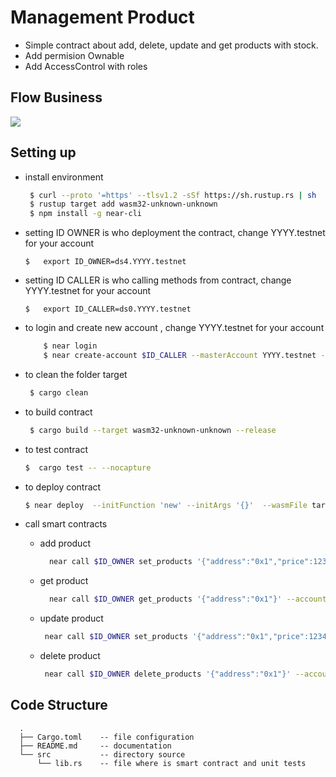 # Management Product
- Simple contract about add, delete, update and get products with stock.
- Add permision Ownable 
- Add AccessControl with roles

## Flow Business
[![](https://mermaid.ink/img/pako:eNp1UsFqwzAM_RXh08qaH8ihkG457NKV9bBLoGi21pk5dmYrhVL675OblmRlNdiI956eJdlHpYMhVapEPz15Tc8WdxHbxoMs1BwiVIAJKmc1wcPr-6p-mw1sh5Gtth16hnXWbFpB4Cl4jpIJBaxjML3mqdkyC5fhY4rVGav3NGBVsVg8rktIxNtuMEh_md1dxpAjphvyfA7h8q7DKjBB2JNUOBeBVAjBuwNo9LKdg5b4K5icOXEFdAyV1pTS0HdwAz4q8qqLYlbljryRlnXoPb-YkZYp2D3K_fWIjWA1gtc20ZitXEXbyYxGlaH_cuu7Y73JuRQhtZ4DNVctxRatkV9yzFCj-ItaalQpocH43ajGn0TXd0YMamPlUVX5iS7RXGHPYXPwWpUce7qKLt_sojr9Anbhx5g)](https://mermaid-js.github.io/mermaid-live-editor/edit/#pako:eNp1UsFqwzAM_RXh08qaH8ihkG457NKV9bBLoGi21pk5dmYrhVL675OblmRlNdiI956eJdlHpYMhVapEPz15Tc8WdxHbxoMs1BwiVIAJKmc1wcPr-6p-mw1sh5Gtth16hnXWbFpB4Cl4jpIJBaxjML3mqdkyC5fhY4rVGav3NGBVsVg8rktIxNtuMEh_md1dxpAjphvyfA7h8q7DKjBB2JNUOBeBVAjBuwNo9LKdg5b4K5icOXEFdAyV1pTS0HdwAz4q8qqLYlbljryRlnXoPb-YkZYp2D3K_fWIjWA1gtc20ZitXEXbyYxGlaH_cuu7Y73JuRQhtZ4DNVctxRatkV9yzFCj-ItaalQpocH43ajGn0TXd0YMamPlUVX5iS7RXGHPYXPwWpUce7qKLt_sojr9Anbhx5g)

## Setting up
- install environment
  ```bash
   $ curl --proto '=https' --tlsv1.2 -sSf https://sh.rustup.rs | sh
   $ rustup target add wasm32-unknown-unknown
   $ npm install -g near-cli
   ```

- setting ID OWNER is who deployment the contract, change YYYY.testnet  for your account
    ```
    $   export ID_OWNER=ds4.YYYY.testnet 
    ```
- setting ID CALLER is who calling methods from contract, change YYYY.testnet  for your account
    ```
    $   export ID_CALLER=ds0.YYYY.testnet 
    ```
    
- to login and create new account , change YYYY.testnet  for your account
    ```bash
        $ near login 
        $ near create-account $ID_CALLER --masterAccount YYYY.testnet --initialBalance 4
    ```

- to clean the folder target
  ```bash
   $ cargo clean 
  ```

- to build contract 
  ```bash
   $ cargo build --target wasm32-unknown-unknown --release
  ```
- to test contract 
    ```bash
    $  cargo test -- --nocapture
    ```

- to deploy contract 
    ```bash
    $ near deploy  --initFunction 'new' --initArgs '{}'  --wasmFile target/wasm32-unknown-unknown/release/sales.wasm --accountId $ID_OWNER
    ``` 

- call smart contracts
  * add product
    ```bash
      near call $ID_OWNER set_products '{"address":"0x1","price":12345,"stock":5}' --accountId $ID_OWNER
     ```

  * get product
    ```bash
      near call $ID_OWNER get_products '{"address":"0x1"}' --accountId $ID_OWNER
     ```

  * update product
     ```bash
      near call $ID_OWNER set_products '{"address":"0x1","price":12345,"stock":4}' --accountId $ID_CALLER
     ```

  * delete product
     ```bash
      near call $ID_OWNER delete_products '{"address":"0x1"}' --accountId $ID_OWNER
     ```


## Code Structure 
```
  .
  ├── Cargo.toml    -- file configuration 
  ├── README.md     -- documentation
  └── src           -- directory source
      └── lib.rs    -- file where is smart contract and unit tests
```
